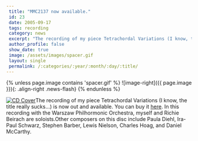 ```yaml
---
 title: "MMC2137 now available."
 id: 23
 date: 2005-09-17
 tags: recording
 category: news
 excerpt: "The recording of my piece Tetrachordal Variations (I know, the title really sucks...) is now out and available. You can buy it here. In this recording with the Warszaw Philhormonic Orchestra, myself a..."
 author_profile: false
 show_date: true
 image: /assets/images/spacer.gif
 layout: single
 permalink: /:categories/:year/:month/:day/:title/
---
```

{% unless page.image contains 'spacer.gif' %}
   ![image-right]({{ page.image }}){: .align-right .news-flash}
{% endunless %}

<a href="http://www.mmcrecordings.com/detail.asp?id=143"><img src="http://www.mmcrecordings.com/images/large/2137.jpg" alt="CD Cover"></a>The recording of my piece Tetrachordal Variations (I know, the title really sucks...) is now out and available. You can buy it <a href="http://www.mmcrecordings.com/detail.asp?id=143">here</a>. In this recording with the Warszaw Philhormonic Orchestra, myself and Richie Beirach are soloists.Other composers on this disc include Paula Diehl, Ira-Paul Schwarz, Stephen Barber, Lewis Nielson, Charles Hoag, and Daniel McCarthy.

